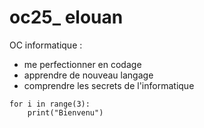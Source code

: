 # oc25_ elouan

OC informatique :

* me perfectionner en codage
* apprendre de nouveau langage
* comprendre les secrets de l'informatique

```
for i in range(3):
    print("Bienvenu")

```

